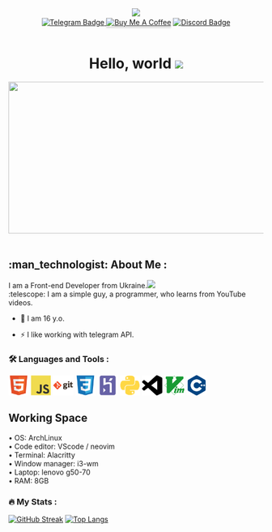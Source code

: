 <div id="header" align="center">
  <img src="https://media.giphy.com/media/M9gbBd9nbDrOTu1Mqx/giphy.gif" width="100"/>
</div>
<div id="badges" align="center">
  <a href="https://t.me/PearDe">
    <img src="https://img.shields.io/badge/Telegram-ClickMe%20-blue?logo=telegram&logoColor=blue&style=for-the-badge" alt="Telegram Badge"/>
  </a> 
    <a href="https://www.buymeacoffee.com/BeanDx" target="_blank"><img src="https://www.buymeacoffee.com/assets/img/custom_images/orange_img.png" alt="Buy Me A Coffee" style="height: 41px !important;width: 174px !important;box-shadow: 0px 3px 2px 0px rgba(190, 190, 190, 0.5) !important;-webkit-box-shadow: 0px 3px 2px 0px rgba(190, 190, 190, 0.5) !important;" ></a> 
  <a href="https://discordapp.com/users/952489235695407114"> 
    <img src="https://img.shields.io/badge/Discord-ClickMe%20-blue?logo=discord&logoColor=grey&style=for-the-badge" alt="Discord Badge"/>
  </a> <br>
    <img src="https://komarev.com/ghpvc/?username=BeanDx&style=flat-square&color=blue" alt=""/>
<h1>
  Hello, world
  <img src="https://media.giphy.com/media/hvRJCLFzcasrR4ia7z/giphy.gif" width="30px"/>
</h1>
</div>

<div align="center">
  <img src="https://media.giphy.com/media/dWesBcTLavkZuG35MI/giphy.gif" width="600" height="300"/>
</div>
<br>
<h2>:man_technologist: About Me :</h2>
I am a Front-end Developer from Ukraine.<img src="https://media.giphy.com/media/WUlplcMpOCEmTGBtBW/giphy.gif" width="30"> <br>
:telescope: I am a simple guy, a programmer, who learns from YouTube videos.

- :seedling: I am 16 y.o.

- :zap: I like working with telegram API.

### :hammer_and_wrench: Languages and Tools :
<div> 
  <img src="https://github.com/devicons/devicon/blob/master/icons/html5/html5-original.svg" title="HTML5" alt="HTML" width="40" height="40"/> 
  <img src="https://github.com/devicons/devicon/blob/master/icons/javascript/javascript-original.svg" title="JavaScript" alt="JavaScript" width="40" height="40"/>
  <img src="https://github.com/devicons/devicon/blob/master/icons/git/git-original-wordmark.svg" title="Git" **alt="Git" width="40" height="40"/>
  <img src="https://github.com/devicons/devicon/blob/master/icons/css3/css3-original.svg" title="CSS" alt="css" width="40" height="40"/>
  <img src="https://github.com/devicons/devicon/blob/master/icons/heroku/heroku-plain.svg" title="heroku" alt="heroku" width="40" height="40"/>
  <img src="https://github.com/devicons/devicon/blob/master/icons/python/python-plain.svg" title="python" alt="python" width="40" height="40"/>
  <img src="https://github.com/devicons/devicon/blob/master/icons/vscode/vscode-plain.svg" title="vscode" alt="vscode" width="40" height="40"/>
  <img src="https://github.com/devicons/devicon/blob/master/icons/vim/vim-plain.svg" title="vim" alt="vim" width="40" height="40"/>
  <img src="https://github.com/devicons/devicon/blob/master/icons/cplusplus/cplusplus-plain.svg" title="cpp" alt="cpp" width="40" height="40"/>
<br>
<h2>Working Space</h2>
• OS: ArchLinux <br>
• Code editor: VScode / neovim <br>
• Terminal: Alacritty <br>
• Window manager: i3-wm <br>
• Laptop: lenovo g50-70 <br>
• RAM: 8GB <br>
</div>

### :fire: My Stats :
[![GitHub Streak](http://github-readme-streak-stats.herokuapp.com?user=BeanDx&theme=dark&background=000000)](https://git.io/streak-stats)
[![Top Langs](https://github-readme-stats.vercel.app/api/top-langs/?username=BeanDx&layout=compact&theme=vision-friendly-dark)](https://github.com/anuraghazra/github-readme-stats)
